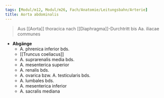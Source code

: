 ```yaml
---
tags: [Modul/m12, Modul/m26, Fach/Anatomie/Leitungsbahn/Arterie]
title: Aorta abdominalis
---
```

> Aus [[Aorta]] thoracica nach [[Diaphragma]]-Durchtritt bis Aa. iliacae communes
- **Abgänge**
	- A. phrenica inferior bds.
	- [[Truncus coeliacus]]
	- A. suprarenalis media bds.
	- A. mesenterica superior
	- A. renalis bds.
	- A. ovarica bzw. A. testicularis bds.
	- A. lumbales bds.
	- A. mesenterica inferior
	- A. sacralis mediana
